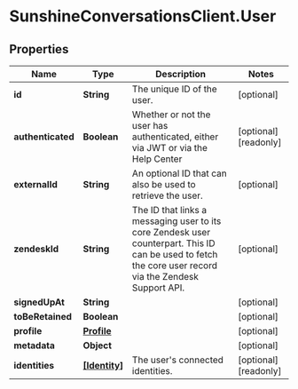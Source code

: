 # SunshineConversationsClient.User

## Properties

Name | Type | Description | Notes
------------ | ------------- | ------------- | -------------
**id** | **String** | The unique ID of the user. | [optional] 
**authenticated** | **Boolean** | Whether or not the user has authenticated, either via JWT or via the Help Center | [optional] [readonly] 
**externalId** | **String** | An optional ID that can also be used to retrieve the user.  | [optional] 
**zendeskId** | **String** | The ID that links a messaging user to its core Zendesk user counterpart. This ID can be used to fetch the core user record via the Zendesk Support API.  | [optional] 
**signedUpAt** | **String** |  | [optional] 
**toBeRetained** | **Boolean** |  | [optional] 
**profile** | [**Profile**](Profile.md) |  | [optional] 
**metadata** | **Object** |  | [optional] 
**identities** | [**[Identity]**](Identity.md) | The user&#39;s connected identities. | [optional] [readonly] 


